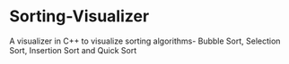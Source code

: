 # Sorting-Visualizer

A visualizer in C++ to visualize sorting algorithms- Bubble Sort, Selection Sort, Insertion Sort and Quick Sort
